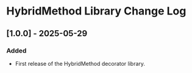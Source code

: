 # HybridMethod Library Change Log

## [1.0.0] - 2025-05-29
### Added
- First release of the HybridMethod decorator library.